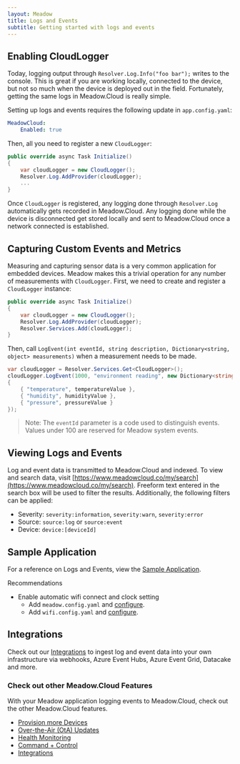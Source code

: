 ```yaml
---
layout: Meadow
title: Logs and Events
subtitle: Getting started with logs and events
---
```


## Enabling CloudLogger

Today, logging output through `Resolver.Log.Info("foo bar");` writes to the console. This is great if you are working locally, connected to the device, but not so much when the device is deployed out in the field. Fortunately, getting the same logs in Meadow.Cloud is really simple.

Setting up logs and events requires the following update in `app.config.yaml`:

```yaml
MeadowCloud:
    Enabled: true
```

Then, all you need to register a new `CloudLogger`:

```csharp
public override async Task Initialize()
{
    var cloudLogger = new CloudLogger();
    Resolver.Log.AddProvider(cloudLogger);
    ...
}
```

Once `CloudLogger` is registered, any logging done through `Resolver.Log` automatically gets recorded in Meadow.Cloud. Any logging done while the device is disconnected get stored locally and sent to Meadow.Cloud once a network connected is established.

## Capturing Custom Events and Metrics

Measuring and capturing sensor data is a very common application for embedded devices. Meadow makes this a trivial operation for any number of measurements with `CloudLogger`. First, we need to create and register a `CloudLogger` instance:

```csharp
public override async Task Initialize()
{
    var cloudLogger = new CloudLogger();
    Resolver.Log.AddProvider(cloudLogger);
    Resolver.Services.Add(cloudLogger);
}
```

Then, call `LogEvent(int eventId, string description, Dictionary<string, object> measurements)` when a measurement needs to be made.

```csharp
var cloudLogger = Resolver.Services.Get<CloudLogger>();
cloudLogger.LogEvent(1000, "environment reading", new Dictionary<string, object>()
{
    { "temperature", temperatureValue },
    { "humidity", humidityValue },
    { "pressure", pressureValue }
});
```

> Note: The `eventId` parameter is a code used to distinguish events. Values under 100 are reserved for Meadow system events.

## Viewing Logs and Events

Log and event data is transmitted to Meadow.Cloud and indexed. To view and search data, visit [https://www.meadowcloud.co/my/search](https://www.meadowcloud.co/my/search). Freeform text entered in the search box will be used to filter the results. Additionally, the following filters can be applied:

* Severity: `severity:information`, `severity:warn`, `severity:error`
* Source: `source:log` or `source:event`
* Device: `device:[deviceId]`

## Sample Application

For a reference on Logs and Events, view the [Sample Application](https://github.com/WildernessLabs/Meadow.Logging/blob/main/Source/Meadow.Logging.LogProviders/Samples/CloudLogger_Sample/MeadowApp.cs).

Recommendations

* Enable automatic wifi connect and clock setting
  * Add `meadow.config.yaml` and [configure](https://github.com/WildernessLabs/Meadow.Logging/blob/main/Source/Meadow.Logging.LogProviders/Samples/CloudLogger_Sample/meadow.config.yaml).
  * Add `wifi.config.yaml` and [configure](https://github.com/WildernessLabs/Meadow.Logging/blob/main/Source/Meadow.Logging.LogProviders/Samples/CloudLogger_Sample/wifi.config.yaml).

## Integrations

Check out our [Integrations](../Integrations/) to ingest log and event data into your own infrastructure via webhooks, Azure Event Hubs, Azure Event Grid, Datacake and more.

### Check out other Meadow.Cloud Features

With your Meadow application logging events to Meadow.Cloud, check out the other Meadow.Cloud features.

* [Provision more Devices](../Device_Provisioning/)
* [Over-the-Air (OtA) Updates](../OtA_Updates/)
* [Health Monitoring](../Health_Monitoring/)
* [Command + Control](../Command_Control/)
* [Integrations](../Integrations/)
